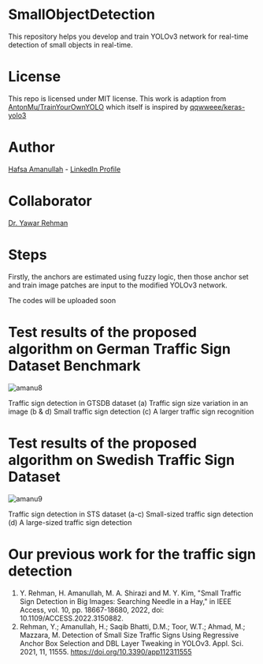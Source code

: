 # SmallObjectDetection

This repository helps you develop and train YOLOv3 network for real-time detection of small objects in real-time.

# License
This repo is licensed under MIT license. This work is adaption from [AntonMu/TrainYourOwnYOLO](https://github.com/AntonMu/TrainYourOwnYOLO) which itself is inspired by [qqwweee/keras-yolo3](https://github.com/qqwweee/keras-yolo3)

# Author
[Hafsa Amanullah](https://github.com/Hafsa1918) - [LinkedIn Profile](https://www.linkedin.com/in/hafsa-amanullah)

# Collaborator
[Dr. Yawar Rehman](https://github.com/YawarGuguma)

# Steps
Firstly, the anchors are estimated using fuzzy logic,
then those anchor set and train image patches are input to the modified YOLOv3 network.

The codes will be uploaded soon

# Test results of the proposed algorithm on German Traffic Sign Dataset Benchmark
![amanu8](https://github.com/ha007-aman/SmallObjectDetection/assets/73087518/480464da-9626-47aa-b4b3-7fa2e479ae8b)

Traffic sign detection in GTSDB dataset (a) Traffic sign size variation in an image (b & d) Small traffic sign detection (c) A larger traffic sign recognition

# Test results of the proposed algorithm on Swedish Traffic Sign Dataset 
![amanu9](https://github.com/ha007-aman/SmallObjectDetection/assets/73087518/66cc4035-8c93-49fc-b995-a302b03383d7)

Traffic sign detection in STS dataset (a-c) Small-sized traffic sign detection (d) A large-sized traffic sign detection

# Our previous work for the traffic sign detection

1. Y. Rehman, H. Amanullah, M. A. Shirazi and M. Y. Kim, "Small Traffic Sign Detection in Big Images: Searching Needle in a Hay," in IEEE Access, vol. 10, pp. 18667-18680, 2022, doi: 10.1109/ACCESS.2022.3150882.
2. Rehman, Y.; Amanullah, H.; Saqib Bhatti, D.M.; Toor, W.T.; Ahmad, M.; Mazzara, M. Detection of Small Size Traffic Signs Using Regressive Anchor Box Selection and DBL Layer Tweaking in YOLOv3. Appl. Sci. 2021, 11, 11555. https://doi.org/10.3390/app112311555
